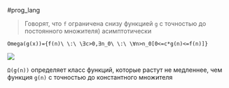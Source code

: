 #prog_lang 

> Говорят, что `f` ограничена снизу функцией `g` с точностью до постоянного множителя) асимптотически

```am
Omega(g(x))={f(n)\ \:\ \∃c>0,∃n_0\ \:\ \∀n>n_0[0<=c*g(n)<=f(n)]}
```
![](https://ltdfoto.ru/images/2023/02/08/imagebb6fec193a7da201.png)

`Ω(g(n))` определяет класс функций, которые растут не медленнее, чем функция `g(n)` с точностью до константного множителя
